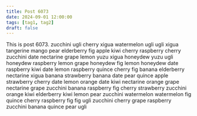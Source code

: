 ```yaml
---
title: Post 6073
date: 2024-09-01 12:00:00
tags: [tag1, tag2]
draft: false
---
```

This is post 6073.
zucchini
ugli
cherry
xigua
watermelon
ugli
ugli
xigua
tangerine
mango
pear
elderberry
fig
apple
kiwi
cherry
raspberry
cherry
zucchini
date
nectarine
grape
lemon
yuzu
xigua
honeydew
yuzu
ugli
honeydew
raspberry
lemon
grape
honeydew
fig
lemon
honeydew
date
raspberry
kiwi
date
lemon
raspberry
quince
cherry
fig
banana
elderberry
nectarine
xigua
banana
strawberry
banana
date
pear
quince
apple
strawberry
cherry
date
lemon
orange
date
kiwi
nectarine
orange
grape
nectarine
grape
zucchini
banana
raspberry
fig
cherry
strawberry
zucchini
orange
kiwi
elderberry
kiwi
lemon
pear
zucchini
watermelon
watermelon
fig
quince
cherry
raspberry
fig
fig
ugli
zucchini
cherry
grape
raspberry
zucchini
banana
quince
pear
ugli
